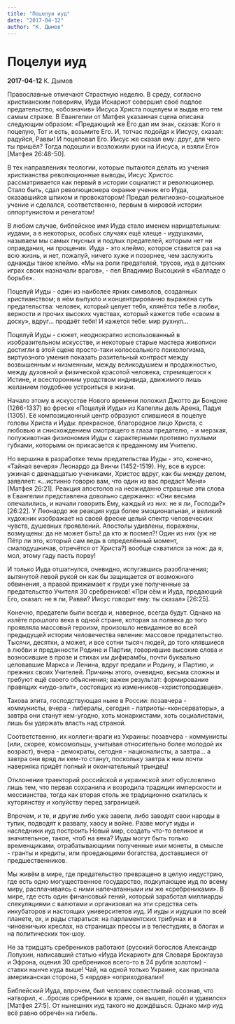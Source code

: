 ```yaml
---
title: "Поцелуи иуд"
date: "2017-04-12"
author: "К. Дымов"
---
```


# Поцелуи иуд

**2017-04-12** К. Дымов

Православные отмечают Страстную неделю. В среду, согласно христианским повериям, Иуда Искариот совершил своё подлое предательство, «обозначив» Иисуса Христа поцелуем и выдав его тем самым страже. В Евангелии от Матфея указанная сцена описана следующим образом: «Предающий же Его дал им знак, сказав: Кого я поцелую, Тот и есть, возьмите Его. И, тотчас подойдя к Иисусу, сказал: радуйся, Равви! И поцеловал Его. Иисус же сказал ему: друг, для чего ты пришёл? Тогда подошли и возложили руки на Иисуса, и взяли Его» [Матфея 26:48-50].

В тех направлениях теологии, которые пытаются делать из учения христианства революционные выводы, Иисус Христос рассматривается как первый в истории социалист и революционер. Стало быть, сдал революционера охранке ученик его Иуда, оказавшийся шпиком и провокатором! Предал религиозно-социальное учение и сделался, соответственно, первым в мировой истории оппортунистом и ренегатом!

В любом случае, библейское имя Иуда стало именем нарицательным: иудами, а в некоторых, особых случаях ещё хлеще - иудушками, называем мы самых гнусных и подлых предателей, которым нет ни оправдания, ни прощения. Иуда - это клеймо, которое ставится раз на всю жизнь, и нет, пожалуй, ничего хуже и позорнее, чем заслужить однажды такое клеймо. «Мы на роли предателей, трусов, иуд в детских играх своих назначали врагов», - пел Владимир Высоцкий в «Балладе о борьбе».

Поцелуй Иуды - один из наиболее ярких символов, созданных христианством; в нём выпукло и концентрированно выражена суть предательства: человек, который целует тебя, клянётся тебе в любви, верности и прочих высоких чувствах, который кажется тебе «своим в доску», вдруг... продаёт тебя! И кажется тебе: мир рухнул...

Поцелуй Иуды - сюжет, неоднократно использованный в изобразительном искусстве, и некоторые старые мастера живописи достигли в этой сцене просто-таки колоссального психологизма, виртуозного умения показать разительный контраст между возвышенным и низменным, между великодушием и продажностью, между духовной и физической красотой человека, стремящегося к Истине, и всесторонним уродством индивида, движимого лишь желанием поудобнее устроиться в жизни.

Начало этому в искусстве Нового времени положил Джотто ди Бондоне (1266-1337) во фреске «Поцелуй Иуды» из Капеллы дель Арена, Падуя (1305). Её композиционный центр образуют слившиеся в поцелуе головы Христа и Иуды: прекрасное, благородное лицо Христа, с любовью и снисхождением смотрящего в глаза предателю, - и мерзкая, полуживотная физиономия Иуды с характерными противно пухлыми губками, которыми он прикасается к преданному им Учителю.

Но вершина в разработке темы предательства Иуды - это, конечно, «Тайная вечеря» Леонардо да Винчи (1452-1519). Ну, все в курсе: ужиная с двенадцатью учениками, Христос вдруг, как бы между делом, заявляет: «...истинно говорю вам, что один из вас предаст Меня» [Матфея 26:21]. Реакция апостолов на неожиданно страшные эти слова в Евангелии представлена довольно сдержанно: «Они весьма опечалились, и начали говорить Ему, каждый из них: не я ли, Господи?» [26:22]. У Леонардо же реакция куда более эмоциональная, и великий художник изображает на своей фреске целый спектр человеческих чувств, душевных проявлений. Апостолы удивлены, поражены, возмущены: да не может быть! да кто ж посмел?! Один из них (уж не Пётр ли это, который сам ведь в определённый момент, смалодушничав, отречётся от Христа?) вообще схватился за нож: да я, мол, этому гаду пасть порву!

И только Иуда отшатнулся, очевидно, испугавшись разоблачения; вытянутой левой рукой он как бы защищается от возможного обвинения, а правой прижимает к груди уже полученные за предательство Учителя 30 сребреников! «При сём и Иуда, предающий Его, сказал: не я ли, Равви? Иисус говорит ему: ты сказал» [26:25].

Конечно, предатели были всегда и, наверное, всегда будут. Однако на излёте прошлого века в одной стране, которая за полвека до того проявляла массовый героизм, произошло невиданное во всей предыдущей истории человечества явление: массовое предательство. Тысячи, десятки, а может, и все сотни тысяч людей, до того клявшиеся в любви и преданности Родине и Партии, говорившие высокие слова и возносившие в прозе и стихах им дифирамбы, почти буквально целовавшие Маркса и Ленина, вдруг предали и Родину, и Партию, и прежних своих Учителей. Причины этого, очевидно, весьма сложны и требуют ещё своего объяснения; важен результат: формирование правящих «иудо-элит», состоящих из изменников-«христопродавцев».

Такова элита, господствующая ныне в России: позавчера - коммунисты, вчера - либералы, сегодня - патриоты-«консерваторы», а завтра они станут кем-угодно, хоть монархистами, хоть социалистами, лишь бы удержать власть над страной.

Соответственно, их коллеги-враги из Украины: позавчера - коммунисты (или, скорее, комсомольцы, учитывая относительно более молодой их возраст), вчера - демократы, сегодня - националисты, а завтра... а завтра они вряд ли кем-то станут, поскольку завтра к ним почти наверняка придёт полный и окончательный трындец!

Отклонение траекторий российской и украинской элит обусловлено лишь тем, что первая сохранила и возродила традиции имперскости и мессианства, тогда как вторая столь же традиционно скатилась к хуторянству и холуйству перед заграницей.

Впрочем, и те, и другие либо уже завели, либо заводят свои народы в тупик, подводят к развалу, хаосу и войне. Разве могут иуды и наследники иуд построить Новый мир, создать что-то великое и значительное, такое, чтоб на века? Иуды могут быть только временщиками, отрабатывающими полученные ими монеты, в смысле - гранты и кредиты, или проедающими богатства, доставшиеся от предшественников.

Мы живём в мире, где предательство превращено в целую индустрию, где есть одно могущественное государство, подкупающее иуд по всему миру, расплачиваясь с ними напечатанными им же «сребрениками». В мире, где есть один финансовый гений, который заработал миллиарды спекуляциями с валютами и организовал на эти средства сеть инкубаторов и настоящих университетов иуд. И иуды и иудушки по всей планете, ох, и рады стараться: на парламентских трибунах и в чиновничьих креслах, на страницах прессы и в телестудиях, в блогах и на политических ток-шоу.

Не за тридцать сребреников работают (русский богослов Александр Лопухин, написавший статью «Иуда Искариот» для Словаря Брокгауза и Эфрона, оценил 30 сребреников всего-то в 24 рубля золотом) - ставки нынче куда выше! Чай, на одной только Украине, как признала американская сторона, 5 «ярдов» «оприходовали»!

Библейский Иуда, впрочем, был человек совестливый: осознав, что натворил, «...бросив сребреники в храме, он вышел, пошёл и удавился» [Матфея 27:5]. От нынешних иуд такого не дождёшься. Однако мир иуд всё равно обречён на гибель.